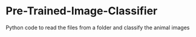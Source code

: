 # Pre-Trained-Image-Classifier
Python code to read the files from a folder and classify the animal images
